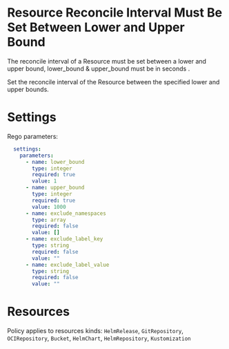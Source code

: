 # Resource Reconcile Interval Must Be Set Between Lower and Upper Bound

The reconcile interval of a Resource must be set between a lower and upper bound, lower_bound & upper_bound must be in seconds .

Set the reconcile interval of the Resource between the specified lower and upper bounds.

# Settings

Rego parameters:
```yaml
  settings:
    parameters:
      - name: lower_bound
        type: integer
        required: true
        value: 1
      - name: upper_bound
        type: integer
        required: true
        value: 1000
      - name: exclude_namespaces
        type: array
        required: false
        value: []
      - name: exclude_label_key
        type: string
        required: false
        value: ""
      - name: exclude_label_value
        type: string
        required: false
        value: ""
```

# Resources
Policy applies to resources kinds:
`HelmRelease`, `GitRepository`, `OCIRepository`, `Bucket`, `HelmChart`, `HelmRepository`, `Kustomization`
